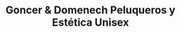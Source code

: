 ---
title: "Goncer & Domenech Peluqueros y Estética Unisex"
url: /almeria/goncer-y-domenech-peluqueros-y-estetica-unisex/
shop: peluquería
---